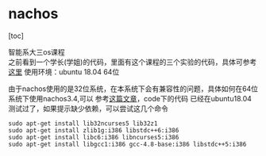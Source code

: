 # nachos
[toc]

智能系大三os课程  
之前看到一个学长(学姐)的代码，里面有这个课程的三个实验的代码，具体可参考
[这里](https://github.com/aksudya/nachos)
使用环境：ubuntu 18.04 64位  
  

由于nachos使用的是32位系统，在本系统下会有兼容性的问题，具体如何在64位系统下使用nachos3.4,可以
参考[这篇文章](https://blog.csdn.net/qq_37595769/article/details/81872625)，code下的代码
已经在ubuntu18.04测试过了，如果提示缺少依赖，可以尝试这几个命令  
```shell
sudo apt-get install lib32ncurses5 lib32z1
sudo apt-get install zlib1g:i386 libstdc++6:i386
sudo apt-get install libc6:i386 libncurses5:i386
sudo apt-get install libgcc1:i386 gcc-4.8-base:i386 libstdc++5:i386
```


